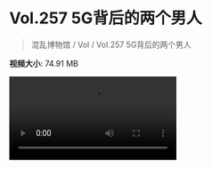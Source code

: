 # Vol.257 5G背后的两个男人

> 混乱博物馆 / Vol / Vol.257 5G背后的两个男人

**视频大小**: 74.91 MB

<div class="video"><video src="https://file.hsyhx.top/video/257.mp4" controls preload>🤔 您的浏览器不支持 video 标签</video></div>